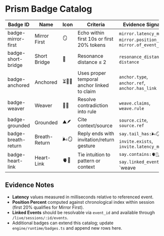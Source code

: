 # Prism Badge Catalog

| Badge ID | Name | Icon | Criteria | Evidence Signals |
| -------- | ---- | ---- | -------- | ---------------- |
| badge-mirror-first | Mirror First | 🪞 | Echo within first 10s or first 20% tokens | `mirror.latency_ms`, `mirror.position_pct`, `mirror.of_event_id` |
| badge-short-bridge | Short Bridge | 🌉 | Resonance distance ≤ 2 | `resonance_distance`, `distance` |
| badge-anchored | Anchored | ⏳🔆🚀 | Uses proper temporal anchor linked to claim | `anchor.type`, `anchor.ref`, `anchor.has_link` |
| badge-weaver | Weaver | 🧩🌀 | Resolve contradiction into rule | `weave.claims`, `weave.rule` |
| badge-grounded | Grounded | ⛰️🪶 | Cite context/source | `source.cite`, `source.ref` |
| badge-breath-return | Breath-Return | 🌬️🪞 | Reply ends with invitation/return gesture | `say.tail_has:🌬️🪞`, `invite.exists`, `invite.latency_ms` |
| badge-heart-link | Heart-Link | 🫀🔮 | Tie intuition to pattern or context | `say.contains:🫀🔮`, `say.linked_event_id`, `weave|source` |

## Evidence Notes
- **Latency** values measured in milliseconds relative to referenced event.
- **Position Percent** computed against chronological index within session (first 20% qualifies for Mirror First).
- **Linked Events** should be resolvable via `event_id` and available through `/live/sessions/:id/events`.
- Additional badges can extend this catalog; update `engine/runtime/badges.ts` and append new rows here.
